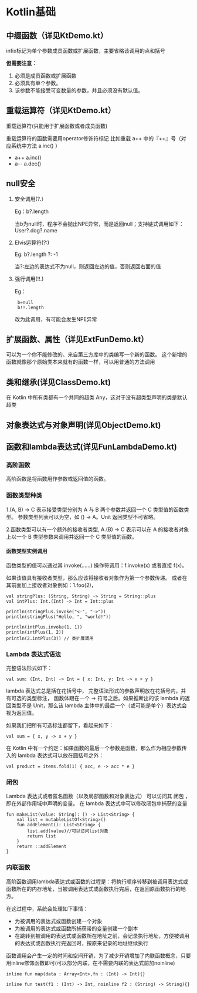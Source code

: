# Kotlin基础
## 中缀函数（详见KtDemo.kt）

infix标记为单个参数成员函数或扩展函数，主要省略该调用的点和括号

**但需要注意：**

1. 必须是成员函数或扩展函数
2. 必须具有单个参数。
3. 该参数不能接受可变数量的参数，并且必须没有默认值。

## 重载运算符（详见KtDemo.kt）

 重载运算符(只能用于扩展函数或者成员函数)

 重载运算符的函数需要用operator修饰符标记
 比如重载 a++ 中的『++』号（对应系统中方法 a.inc() ）
 * a++	 a.inc()
 * a--   a.dec() 

 ## null安全
 1. 安全调用(?.）

    Eg：b?.length

    当b为null时，程序不会抛出NPE异常，而是返回null；支持链式调用如下：
User?.dog?.name

2. Elvis运算符(?:)

    Eg: b?.length ?: -1

    当?:左边的表达式不为null，则返回左边的值，否则返回右面的值

3. 强行调用(!!.)

    Eg：
    ```
     b=null
     b!!.length
     ```

    改为此调用，有可能会发生NPE异常

## 扩展函数、属性（详见ExtFunDemo.kt）
可以为一个你不能修改的、来自第三方库中的类编写一个新的函数。 这个新增的函数就像那个原始类本来就有的函数一样，可以用普通的方法调用

## 类和继承(详见ClassDemo.kt)
在 Kotlin 中所有类都有一个共同的超类 Any，这对于没有超类型声明的类是默认超类

## 对象表达式与对象声明(详见ObjectDemo.kt)

## 函数和lambda表达式(详见FunLambdaDemo.kt)
### 高阶函数
高阶函数是将函数用作参数或返回值的函数。

### 函数类型种类
1.(A, B) -> C 表示接受类型分别为 A 与 B 两个参数并返回一个 C 类型值的函数类型。 参数类型列表可以为空，如 () -> A。Unit 返回类型不可省略。

2.函数类型可以有一个额外的接收者类型, A.(B) -> C 表示可以在 A 的接收者对象上以一个 B 类型参数来调用并返回一个 C 类型值的函数。

#### 函数类型实例调用
函数类型的值可以通过其 invoke(……) 操作符调用：f.invoke(x) 或者直接 f(x)。

如果该值具有接收者类型，那么应该将接收者对象作为第一个参数传递。 或者在其前面加上接收者对象例如：1.foo(2)，
```
val stringPlus: (String, String) -> String = String::plus
val intPlus: Int.(Int) -> Int = Int::plus

println(stringPlus.invoke("<-", "->"))
println(stringPlus("Hello, ", "world!")) 

println(intPlus.invoke(1, 1))
println(intPlus(1, 2))
println(2.intPlus(3)) // 类扩展调用
```
### Lambda 表达式语法
完整语法形式如下：
```
val sum: (Int, Int) -> Int = { x: Int, y: Int -> x + y }
```
lambda 表达式总是括在花括号中， 完整语法形式的参数声明放在花括号内，并有可选的类型标注， 函数体跟在一个 -> 符号之后。如果推断出的该 lambda 的返回类型不是 Unit，那么该 lambda 主体中的最后一个（或可能是单个）表达式会视为返回值。

如果我们把所有可选标注都留下，看起来如下：
```
val sum = { x, y -> x + y }
```

在 Kotlin 中有一个约定：如果函数的最后一个参数是函数，那么作为相应参数传入的 lambda 表达式可以放在圆括号之外：
```
val product = items.fold(1) { acc, e -> acc * e }
```

### 闭包
Lambda 表达式或者匿名函数（以及局部函数和对象表达式） 可以访问其 闭包 ，即在外部作用域中声明的变量。 在 lambda 表达式中可以修改闭包中捕获的变量
```
fun makeList(value: String): () -> List<String> {
    val list = mutableListOf<String>()
    fun addElement(): List<String> {
        list.add(value)//可以访问list对象
        return list
    }
    return ::addElement
}
```

### 内联函数
高阶函数调用lambda表达式或函数的过程是：将执行顺序转移到被调用表达式或函数所在的内存地址，当被调用表达式或函数执行完后，在返回原函数执行的地方。

在这过程中，系统会处理如下事情：
* 为被调用的表达式或函数创建一个对象
* 为被调用的表达式或函数所捕获带的变量创建一个副本
* 在跳转到被调用的表达式或函数所在地址之前，会记录执行地址，方便被调用的表达式或函数执行完返回时，按原来记录的地址继续执行

函数调用会产生一定的时间和空间开销，为了减少开销增加了内联函数概念，只要用inline修饰函数即可(可以部分内联，在不需要内联的表达式前加noinline)
```
inline fun map(data : Array<Int>,fn : (Int) -> Int){}

inline fun test(f1 : (Int) -> Int, noinline f2 : (String) -> String){}
```
